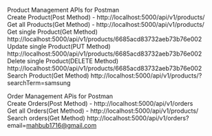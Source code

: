 Product Management APIs for Postman <br/>
Create Product(Post Method) - http://localhost:5000/api/v1/products/ <br/>
Get all Products(Get Method) - http://localhost:5000/api/v1/products/ <br/>
Get single Product(Get Method) http://localhost:5000/api/v1/products/6685acd83732aeb73b76e002 <br/>
Update single Product(PUT Method) http://localhost:5000/api/v1/products/6685acd83732aeb73b76e002 <br/>
Delete single Product(DELETE Method) http://localhost:5000/api/v1/products/6685acd83732aeb73b76e002 <br/>
Search Product(Get Method) http://localhost:5000/api/v1/products/?searchTerm=samsung

Order Management APis for Postman <br/>
Create Orders(Post Method) - http://localhost:5000/api/v1/orders <br/>
Get all Orders(Get Method) - http://localhost:5000/api/v1/products/ <br/>
Search orders(Get Method) http://localhost:5000/api/v1/orders?email=mahbub1716@gmail.com
